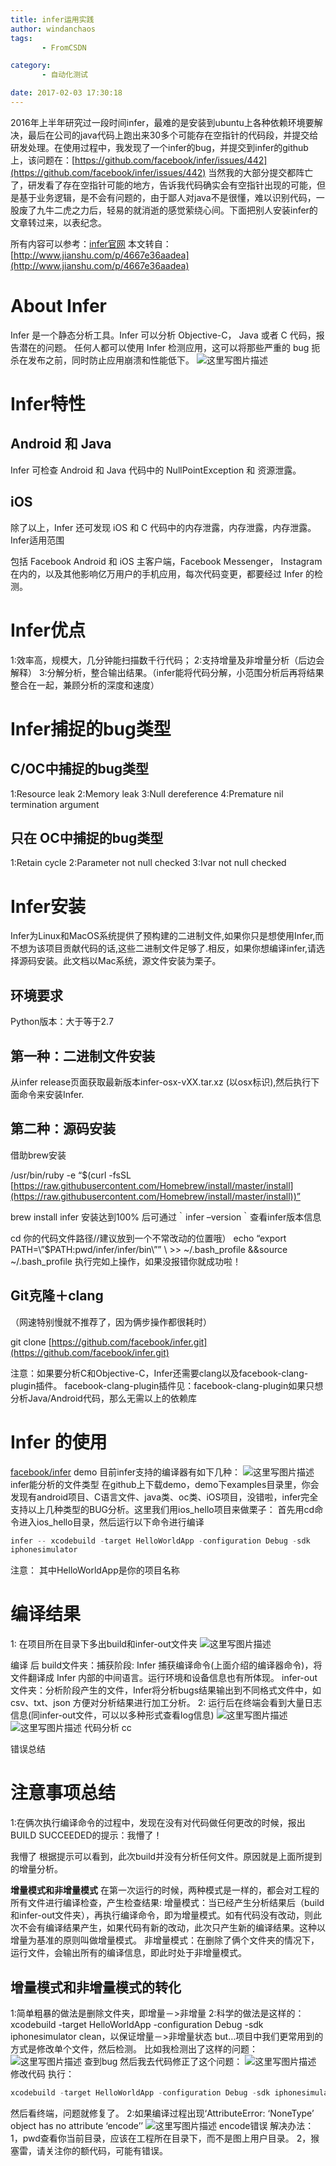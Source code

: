 ```yaml
---
title: infer运用实践
author: windanchaos
tags: 
       - FromCSDN

category: 
       - 自动化测试

date: 2017-02-03 17:30:18
---
```

2016年上半年研究过一段时间infer，最难的是安装到ubuntu上各种依赖环境要解决，最后在公司的java代码上跑出来30多个可能存在空指针的代码段，并提交给研发处理。在使用过程中，我发现了一个infer的bug，并提交到infer的github上，该问题在：[https://github.com/facebook/infer/issues/442](https://github.com/facebook/infer/issues/442)
当然我的大部分提交都阵亡了，研发看了存在空指针可能的地方，告诉我代码确实会有空指针出现的可能，但是基于业务逻辑，是不会有问题的，由于鄙人对java不是很懂，难以识别代码，一股废了九牛二虎之力后，轻易的就消逝的感觉萦绕心间。下面把别人安装infer的文章转过来，以表纪念。

所有内容可以参考：[infer官网](https://infer.liaohuqiu.net/)
本文转自：[http://www.jianshu.com/p/4667e36aadea](http://www.jianshu.com/p/4667e36aadea)

# About Infer

Infer 是一个静态分析工具。Infer 可以分析 Objective-C， Java 或者 C 代码，报告潜在的问题。
任何人都可以使用 Infer 检测应用，这可以将那些严重的 bug 扼杀在发布之前，同时防止应用崩溃和性能低下。
![这里写图片描述](/images/uqiu.net-static-images-Infer-landing-.png)

# Infer特性

## Android 和 Java

Infer 可检查 Android 和 Java 代码中的 NullPointException 和 资源泄露。

## iOS

除了以上，Infer 还可发现 iOS 和 C 代码中的内存泄露，内存泄露，内存泄露。
Infer适用范围

包括 Facebook Android 和 iOS 主客户端，Facebook Messenger， Instagram 在内的，以及其他影响亿万用户的手机应用，每次代码变更，都要经过 Infer 的检测。

# Infer优点

1:效率高，规模大，几分钟能扫描数千行代码；
2:支持增量及非增量分析（后边会解释）
3:分解分析，整合输出结果。（infer能将代码分解，小范围分析后再将结果整合在一起，兼顾分析的深度和速度）

# Infer捕捉的bug类型

## C/OC中捕捉的bug类型

1:Resource leak
2:Memory leak
3:Null dereference
4:Premature nil termination argument

## 只在 OC中捕捉的bug类型

1:Retain cycle
2:Parameter not null checked
3:Ivar not null checked

# Infer安装

Infer为Linux和MacOS系统提供了预构建的二进制文件,如果你只是想使用Infer,而不想为该项目贡献代码的话,这些二进制文件足够了.相反，如果你想编译infer,请选择源码安装。此文档以Mac系统，源文件安装为栗子。

## 环境要求

Python版本：大于等于2.7

## 第一种：二进制文件安装

从infer release页面获取最新版本infer-osx-vXX.tar.xz (以osx标识),然后执行下面命令来安装Infer.

## 第二种：源码安装

借助brew安装

/usr/bin/ruby -e “$(curl -fsSL [https://raw.githubusercontent.com/Homebrew/install/master/install](https://raw.githubusercontent.com/Homebrew/install/master/install))”

brew install infer
安装达到100% 后可通过｀infer –version｀查看infer版本信息

cd 你的代码文件路径//建议放到一个不常改动的位置哦）
echo “export PATH=\”$PATH:pwd/infer/infer/bin\”” \ >> ~/.bash_profile &&source ~/.bash_profile
执行完如上操作，如果没报错你就成功啦！

## Git克隆＋clang

（网速特别慢就不推荐了，因为俩步操作都很耗时）

git clone [https://github.com/facebook/infer.git](https://github.com/facebook/infer.git)

注意：如果要分析C和Objective-C，Infer还需要clang以及facebook-clang-plugin插件。 facebook-clang-plugin插件见：facebook-clang-plugin如果只想分析Java/Android代码，那么无需以上的依赖库

# Infer 的使用

[facebook/infer](https://github.com/facebook/infer%20) demo
目前infer支持的编译器有如下几种：
![这里写图片描述](/images/s.jianshu.io-upload_images-1673979-f9716e18248c7933.jpg-imageMogr2-auto-orient-strip.png)
infer能分析的文件类型
在github上下载demo，demo下examples目录里，你会发现有android项目、C语言文件、java类、oc类、iOS项目，没错啦，infer完全支持以上几种类型的BUG分析。这里我们用ios_hello项目来做栗子：
首先用cd命令进入ios_hello目录，然后运行以下命令进行编译
```js 
infer -- xcodebuild -target HelloWorldApp -configuration Debug -sdk
iphonesimulator
```

注意： 其中HelloWorldApp是你的项目名称

# 编译结果

1: 在项目所在目录下多出build和infer-out文件夹
![这里写图片描述](/images/s.jianshu.io-upload_images-1673979-90e8889c74a7ed1c.jpg-imageMogr2-auto-orient-strip.png)

编译 后
build文件夹：捕获阶段: Infer 捕获编译命令(上面介绍的编译器命令)，将文件翻译成 Infer 内部的中间语言。运行环境和设备信息也有所体现。
infer-out文件夹：分析阶段产生的文件，Infer将分析bugs结果输出到不同格式文件中，如csv、txt、json 方便对分析结果进行加工分析。
2: 运行后在终端会看到大量日志信息(同infer-out文件，可以以多种形式查看log信息)
![这里写图片描述](/images/s.jianshu.io-upload_images-1673979-4ce4efc6e7e9980b.jpg-imageMogr2-auto-orient-strip%7CimageView2-2-w-1240.png)
![这里写图片描述](/images/s.jianshu.io-upload_images-1673979-8e23f650dda9195c.jpg-imageMogr2-auto-orient-strip%7CimageView2-2-w-1240.png)
代码分析
cc

错误总结

# 注意事项总结

1:在俩次执行编译命令的过程中，发现在没有对代码做任何更改的时候，报出BUILD SUCCEEDED的提示：我懵了！

我懵了
根据提示可以看到，此次build并没有分析任何文件。原因就是上面所提到的增量分析。

**增量模式和非增量模式**
在第一次运行的时候，两种模式是一样的，都会对工程的所有文件进行编译检查，产生检查结果:
增量模式：当已经产生分析结果后（build和infer-out文件夹），再执行编译命令，即为增量模式。如有代码没有改动，则此次不会有编译结果产生，如果代码有新的改动，此次只产生新的编译结果。这种以增量为基准的原则叫做增量模式。
非增量模式：在删除了俩个文件夹的情况下，运行文件，会输出所有的编译信息，即此时处于非增量模式。

## 增量模式和非增量模式的转化

1:简单粗暴的做法是删除文件夹，即增量－>非增量
2:科学的做法是这样的：xcodebuild -target HelloWorldApp -configuration Debug -sdk iphonesimulator clean，以保证增量－>非增量状态
but…项目中我们更常用到的方式是修改单个文件，然后检测。 比如我检测出了这样的问题：
![这里写图片描述](/images/s.jianshu.io-upload_images-1673979-2862699ff2c6ef3c.jpg-imageMogr2-auto-orient-strip%7CimageView2-2-w-1240.png)
查到bug
然后我去代码修正了这个问题：
![这里写图片描述](/images/s.jianshu.io-upload_images-1673979-b5e95982029f61e6.jpg-imageMogr2-auto-orient-strip%7CimageView2-2-w-1240.png)
修改代码
执行：

```js 
xcodebuild -target HelloWorldApp -configuration Debug -sdk iphonesimulator clean
```

然后看终端，问题就修复了。
2:如果编译过程出现‘AttributeError: ‘NoneType’ object has no attribute ‘encode’’
![这里写图片描述](/images/s.jianshu.io-upload_images-1673979-41992bd81a373283--imageMogr2-auto-orient-strip%7CimageView2-2-w-1240.png)
encode错误
解决办法：1，pwd查看你当前目录，应该在工程所在目录下，而不是图上用户目录。
2，猴塞雷，请关注你的额代码，可能有错误。